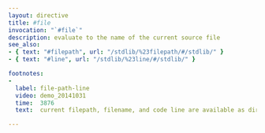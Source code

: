 ```yaml
---
layout: directive
title: #file
invocation: "`#file`"
description: evaluate to the name of the current source file
see_also:
- { text: "#filepath", url: "/stdlib/%23filepath/#/stdlib/" }
- { text: "#line", url: "/stdlib/%23line/#/stdlib/" }

footnotes:
-
  label: file-path-line
  video: demo_20141031
  time:  3876
  text:  current filepath, filename, and code line are available as directives at compile time.

---
```

